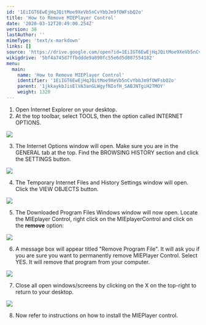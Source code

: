 ```yaml
---
id: '1EiIGT6EwEjHqJQitMoe9XeVb5nCvYbbJm9fOWFsbQ2o'
title: 'How to Remove MIEPlayer Control'
date: '2020-03-12T20:49:00.254Z'
version: 38
lastAuthor: ''
mimeType: 'text/x-markdown'
links: []
source: 'https://drive.google.com/open?id=1EiIGT6EwEjHqJQitMoe9XeVb5nCvYbbJm9fOWFsbQ2o'
wikigdrive: '5bf4a745d7ffbddde9a890fc55e6d5d807554182'
menu:
  main:
    name: 'How to Remove MIEPlayer Control'
    identifier: '1EiIGT6EwEjHqJQitMoe9XeVb5nCvYbbJm9fOWFsbQ2o'
    parent: '1jkkaykbJisElVA3anGLWgyfNIofH_SABJNTgiH2TMOY'
    weight: 1320
---
```

1. Open Internet Explorer on your desktop.
2. At the top toolbar, select TOOLS, then the option called INTERNET OPTIONS.

  
![](../how-to-remove-mieplayer-control.assets/10000000000003C900000290551E10B093192445.png)  


3. The Internet Options window will open. Make sure you are in the GENERAL tab at the top. Find the BROWSING HISTORY section and click the SETTINGS button.

  
![](../how-to-remove-mieplayer-control.assets/10000000000002970000029293334BF18DC041BC.png)  


4. The Temporary Internet Files and History Settings window will open. Click the VIEW OBJECTS button.

  
![](../how-to-remove-mieplayer-control.assets/10000000000002B600000295BEE5B39763962EDC.png)  


5. The Downloaded Program Files Windows window will now open. Locate the MIEplayer Control, right click on the MIEplayerControl and click on the <strong>remove</strong> option:

  
![](../how-to-remove-mieplayer-control.assets/10000000000002C20000029097CEE05CCB10B202.png)  


6. A message box will appear titled "Remove Program File". It will ask you if you are sure you want to permanently remove MIEPlayer Control. Select YES. It will remove that program from your computer.

  
![](../how-to-remove-mieplayer-control.assets/100000000000031B0000020E6F8F16E0CB160826.png)  


7. Close all open windows/screens by clicking on the X on the top-right to return to your desktop.

  
![](../how-to-remove-mieplayer-control.assets/10000000000004E200000077946E257B75FE232F.png)  


8. Now refer to instructions on how to install the MIEPlayer control.
